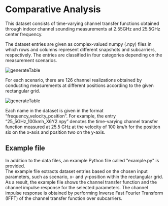 # Comparative Analysis

This dataset consists of time-varying channel transfer functions obtained through indoor channel sounding measurements at 2.55GHz and 25.5GHz center frequency. 

The dataset entries are given as complex-valued numpy (.npy) files in which rows and columns represent different snapshots and subcarriers, respectively. 
The entries are classified in four categories depending on the measurement scenarios.

![generateTable](https://user-images.githubusercontent.com/103816150/235702203-b4a9fed7-fb39-4f8b-8c14-978943a8f2e7.jpg)

For each scenario, there are 126 channel realizations obtained by conducting measurements at different positions according to the given rectangular grid.

![generateTable](https://user-images.githubusercontent.com/103816150/235691412-9c068f0f-9051-48a0-84b8-03d18c6467ea.jpg)

Each name in the dataset is given in the format “frequency_velocity_position”. 
For example, the entry “25_5GHz_100kmh_X6Y2.npy” denotes the time-varying channel transfer function measured at 25.5 GHz at the velocity of 100 km/h for the position six on the x-axis and position two on the y-axis.

## Example file

In addition to the data files, an example Python file called "example.py" is provided.  
The example file extracts dataset entries based on the chosen input parameters, such as scenario, x- and y-position within the rectangular grid.
As a result, the example file shows the channel transfer function and the channel impulse response for the selected parameters. 
The channel impulse response is obtained by performing Inverse Fast Fourier Transform (IFFT) of the channel transfer function over subcarriers.

